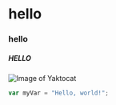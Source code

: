 # hello
### hello
##### HELLO
![Image of Yaktocat](https://octodex.github.com/images/yaktocat.png)
``` javascript
var myVar = "Hello, world!";
```
